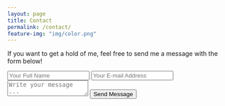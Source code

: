 ```yaml
---
layout: page
title: Contact
permalink: /contact/
feature-img: "img/color.png"
---
```


If you want to get a hold of me, feel free to send me a message with the form below!

<form action="https://getsimpleform.com/messages?form_api_token=461c80b735fa3c44d32cf576f35b427d" method="post">
  <!-- the redirect_to is optional, the form will redirect to the referrer on submission -->
  <input type='hidden' name='redirect_to' value='https://www.shelby-coleman.com/thank-you' />
  <input type='text' name='name' placeholder='Your Full Name' required />
  <input type='email' name='email' placeholder='Your E-mail Address' required/>
  <textarea name='message' placeholder='Write your message ...' required></textarea>
  <input type='submit' value='Send Message' />
</form>
